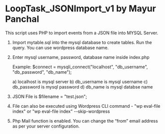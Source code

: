 # LoopTask_JSONImport_v1 by Mayur Panchal

This script uses PHP to import events from a JSON file into MYSQL Server.

1) Import mytable.sql into the mysql database to create tables. Run the query. You can use wordpress database name.

2) Enter mysql username, password, database name inside index.php

   Example: $connect = mysqli_connect("localhost", "db_username", "db_password", "db_name");

   a) localhost is mysql server
   b) db_username is mysql username
   c) db_password is mysql password
   d) db_name is mysql databse name

3) JSON File is $filename = "test.json";

4) File can also be executed using Wordpress CLI command - "wp eval-file index" or "wp eval-file index" --skip-wordpress
	
5) Php Mail function is enabled. You can change the “from” email address as per your server configuration.